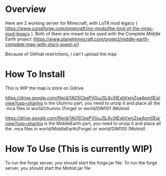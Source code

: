 # Overview

Here are 2 working server for Minecraft, with LoTR mod legacy ( https://www.curseforge.com/minecraft/mc-mods/the-lord-of-the-rings-mod-legacy ).
Both of them are meant to be used with the Complete Middle Earth project  (https://www.planetminecraft.com/project/middle-earth-complete-map-with-story-quest-s/)

Because of GitHub restrictions, i can't upload the map

# How To Install
This is WIP
the map is store on Gdrive.

https://drive.google.com/file/d/1AO5CbePVGuJSL6v3tExbVxmZxa4pm0Eq/view?usp=sharing is the Utumno part, you need to unzip it and place all the .mca files in world/Utumno (Forge) or world/DIM101 (Mohist)

https://drive.google.com/file/d/1AO5CbePVGuJSL6v3tExbVxmZxa4pm0Eq/view?usp=sharing is the MiddleEarth part, you need to unzip it and place all the .mca files in world/MiddleEarth(Forge) or world/DIM100 (Mohist)

# How To Use (This is currently WIP)

To run the forge server, you should start the forge.jar file.
To run the forge server, you should start the Mohist.jar file
